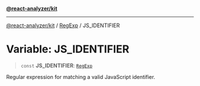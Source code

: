 [**@react-analyzer/kit**](../../../../README.md)

***

[@react-analyzer/kit](../../../../README.md) / [RegExp](../README.md) / JS\_IDENTIFIER

# Variable: JS\_IDENTIFIER

> `const` **JS\_IDENTIFIER**: [`RegExp`](https://developer.mozilla.org/docs/Web/JavaScript/Reference/Global_Objects/RegExp)

Regular expression for matching a valid JavaScript identifier.
